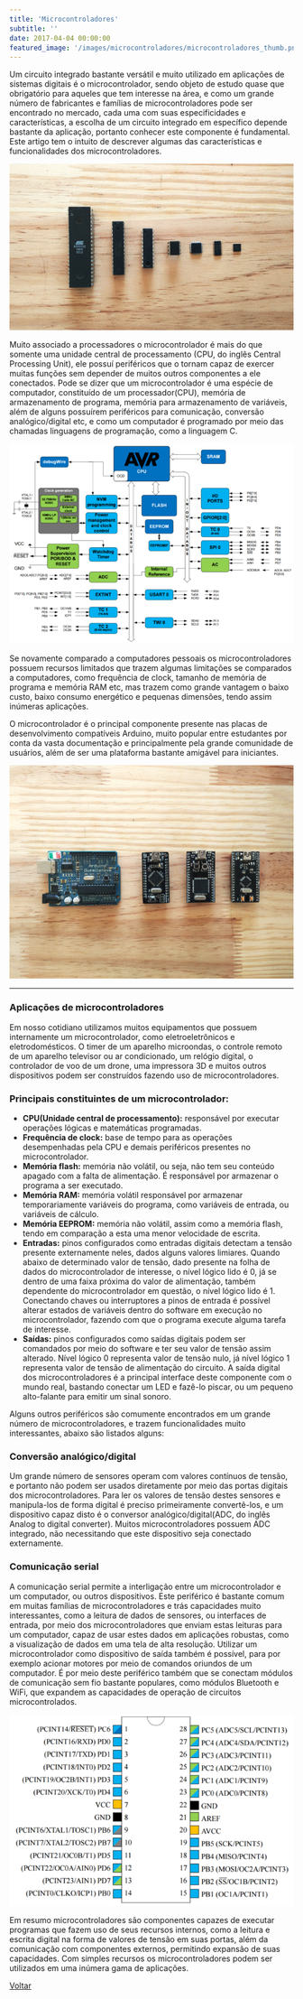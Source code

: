 ```yaml
---
title: 'Microcontroladores'
subtitle: ''
date: 2017-04-04 00:00:00
featured_image: '/images/microcontroladores/microcontroladores_thumb.png'
---
```


Um circuito integrado bastante versátil e muito utilizado em aplicações de sistemas digitais é o microcontrolador, sendo objeto de estudo quase que obrigatório para aqueles que tem interesse na área, e como um grande número de fabricantes e famílias de microcontroladores pode ser encontrado no mercado, cada uma com suas especificidades e características, a escolha de um circuito integrado em específico depende bastante da aplicação, portanto conhecer este componente é fundamental. Este artigo tem o intuito de descrever algumas das características e funcionalidades dos microcontroladores.

![](/images/microcontroladores/microcontroladores_01.png)

Muito associado a processadores o microcontrolador é mais do que somente uma unidade central de processamento (CPU, do inglês Central Processing Unit), ele possuí periféricos que o tornam capaz de exercer muitas funções sem depender de muitos outros componentes a ele conectados. Pode se dizer que um microcontrolador é uma espécie de computador, constituído de um processador(CPU), memória de armazenamento de programa, memória para armazenamento de variáveis, além de alguns possuírem periféricos para comunicação, conversão analógico/digital etc, e como um computador é programado por meio das chamadas linguagens de programação, como a linguagem C.

![](/images/microcontroladores/microcontroladores_02.png)

Se novamente comparado a computadores pessoais os microcontroladores possuem recursos limitados que trazem algumas limitações se comparados a computadores, como frequência de clock, tamanho de memória de programa e memória RAM etc, mas trazem como grande vantagem o baixo custo, baixo consumo energético e pequenas dimensões, tendo assim inúmeras aplicações.

O microcontrolador é o principal componente presente nas placas de desenvolvimento compatíveis Arduino, muito popular entre estudantes por conta da vasta documentação e principalmente pela grande comunidade de usuários, além de ser uma plataforma bastante amigável para iniciantes.

![](/images/microcontroladores/microcontroladores_03.png)

---

### Aplicações de microcontroladores

Em nosso cotidiano utilizamos muitos equipamentos que possuem internamente um microcontrolador, como eletroeletrônicos e eletrodomésticos. O timer de um aparelho microondas, o controle remoto de um aparelho televisor ou ar condicionado, um relógio digital, o controlador de voo de um drone, uma impressora 3D e muitos outros dispositivos podem ser construídos fazendo uso de microcontroladores.

### Principais constituintes de um microcontrolador:

* **CPU(Unidade central de processamento):** responsável por executar operações lógicas e matemáticas programadas.
* **Frequência de clock:** base de tempo para as operações desempenhadas pela CPU e demais periféricos presentes no microcontrolador.
* **Memória flash:** memória não volátil, ou seja, não tem seu conteúdo apagado com a falta de alimentação. É responsável por armazenar o programa a ser executado.
* **Memória RAM:** memória volátil responsável por armazenar temporariamente variáveis do programa, como variáveis de entrada, ou variáveis de cálculo.
* **Memória EEPROM:** memória não volátil, assim como a memória flash, tendo em comparação a esta uma menor velocidade de escrita.
* **Entradas:** pinos configurados como entradas digitais detectam a tensão presente externamente neles, dados alguns valores limiares. Quando abaixo de determinado valor de tensão, dado presente na folha de dados do microcontrolador de interesse, o nível lógico lido é 0, já se dentro de uma faixa próxima do valor de alimentação, também dependente do microcontrolador em questão, o nível lógico lido é 1. Conectando chaves ou interruptores a pinos de entrada é possível alterar estados de variáveis dentro do software em execução no microcontrolador, fazendo com que o programa execute alguma tarefa de interesse.
* **Saídas:** pinos configurados como saídas digitais podem ser comandados por meio do software e ter seu valor de tensão assim alterado. Nível lógico 0 representa valor de tensão nulo, já nível lógico 1 representa valor de tensão de alimentação do circuito. A saída digital dos microcontroladores é a principal interface deste componente com o mundo real, bastando conectar um LED e fazê-lo piscar, ou um pequeno alto-falante para emitir um sinal sonoro.

Alguns outros periféricos são comumente encontrados em um grande número de microcontroladores, e trazem funcionalidades muito interessantes, abaixo são listados alguns:

### Conversão analógico/digital

Um grande número de sensores operam com valores contínuos de tensão, e portanto não podem ser usados diretamente por meio das portas digitais dos microcontroladores. Para ler os valores de tensão destes sensores e manipula-los de forma digital é preciso primeiramente convertê-los, e um dispositivo capaz disto é o conversor analógico/digital(ADC, do inglês Analog to digital converter). Muitos microcontroladores possuem ADC integrado, não necessitando que este dispositivo seja conectado externamente.

### Comunicação serial

A comunicação serial permite a interligação entre um microcontrolador e um computador, ou outros dispositivos. Este periférico é bastante comum em muitas famílias de microcontroladores e trás capacidades muito interessantes, como a leitura de dados de sensores, ou interfaces de entrada, por meio dos microcontroladores que enviam estas leituras para um computador, capaz de usar estes dados em aplicações robustas, como a visualização de dados em uma tela de alta resolução. Utilizar um microcontrolador como dispositivo de saída também é possível, para por exemplo acionar motores por meio de comandos oriundos de um computador. É por meio deste periférico também que se conectam módulos de comunicação sem fio bastante populares, como módulos Bluetooth e WiFi, que expandem as capacidades de operação de circuitos microcontrolados.

![](/images/microcontroladores/microcontroladores_04.png)

Em resumo microcontroladores são componentes capazes de executar programas que fazem uso de seus recursos internos, como a leitura e escrita digital na forma de valores de tensão em suas portas, além da comunicação com componentes externos, permitindo expansão de suas capacidades. Com simples recursos os microcontroladores podem ser utilizados em uma inúmera gama de aplicações.

<a href='/' class="button button--large">Voltar</a>